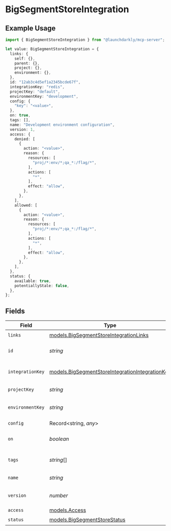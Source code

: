 # BigSegmentStoreIntegration

## Example Usage

```typescript
import { BigSegmentStoreIntegration } from "@launchdarkly/mcp-server";

let value: BigSegmentStoreIntegration = {
  links: {
    self: {},
    parent: {},
    project: {},
    environment: {},
  },
  id: "12ab3c4d5ef1a2345bcde67f",
  integrationKey: "redis",
  projectKey: "default",
  environmentKey: "development",
  config: {
    "key": "<value>",
  },
  on: true,
  tags: [],
  name: "Development environment configuration",
  version: 1,
  access: {
    denied: [
      {
        action: "<value>",
        reason: {
          resources: [
            "proj/*:env/*;qa_*:/flag/*",
          ],
          actions: [
            "*",
          ],
          effect: "allow",
        },
      },
    ],
    allowed: [
      {
        action: "<value>",
        reason: {
          resources: [
            "proj/*:env/*;qa_*:/flag/*",
          ],
          actions: [
            "*",
          ],
          effect: "allow",
        },
      },
    ],
  },
  status: {
    available: true,
    potentiallyStale: false,
  },
};
```

## Fields

| Field                                                                                                    | Type                                                                                                     | Required                                                                                                 | Description                                                                                              | Example                                                                                                  |
| -------------------------------------------------------------------------------------------------------- | -------------------------------------------------------------------------------------------------------- | -------------------------------------------------------------------------------------------------------- | -------------------------------------------------------------------------------------------------------- | -------------------------------------------------------------------------------------------------------- |
| `links`                                                                                                  | [models.BigSegmentStoreIntegrationLinks](../models/bigsegmentstoreintegrationlinks.md)                   | :heavy_check_mark:                                                                                       | N/A                                                                                                      |                                                                                                          |
| `id`                                                                                                     | *string*                                                                                                 | :heavy_check_mark:                                                                                       | The integration ID                                                                                       | 12ab3c4d5ef1a2345bcde67f                                                                                 |
| `integrationKey`                                                                                         | [models.BigSegmentStoreIntegrationIntegrationKey](../models/bigsegmentstoreintegrationintegrationkey.md) | :heavy_check_mark:                                                                                       | The integration key                                                                                      | redis                                                                                                    |
| `projectKey`                                                                                             | *string*                                                                                                 | :heavy_check_mark:                                                                                       | The project key                                                                                          | default                                                                                                  |
| `environmentKey`                                                                                         | *string*                                                                                                 | :heavy_check_mark:                                                                                       | The environment key                                                                                      | development                                                                                              |
| `config`                                                                                                 | Record<string, *any*>                                                                                    | :heavy_check_mark:                                                                                       | N/A                                                                                                      |                                                                                                          |
| `on`                                                                                                     | *boolean*                                                                                                | :heavy_check_mark:                                                                                       | Whether the configuration is turned on                                                                   | true                                                                                                     |
| `tags`                                                                                                   | *string*[]                                                                                               | :heavy_check_mark:                                                                                       | List of tags for this configuration                                                                      | []                                                                                                       |
| `name`                                                                                                   | *string*                                                                                                 | :heavy_check_mark:                                                                                       | Name of the configuration                                                                                | Development environment configuration                                                                    |
| `version`                                                                                                | *number*                                                                                                 | :heavy_check_mark:                                                                                       | Version of the current configuration                                                                     | 1                                                                                                        |
| `access`                                                                                                 | [models.Access](../models/access.md)                                                                     | :heavy_minus_sign:                                                                                       | N/A                                                                                                      |                                                                                                          |
| `status`                                                                                                 | [models.BigSegmentStoreStatus](../models/bigsegmentstorestatus.md)                                       | :heavy_check_mark:                                                                                       | N/A                                                                                                      |                                                                                                          |
